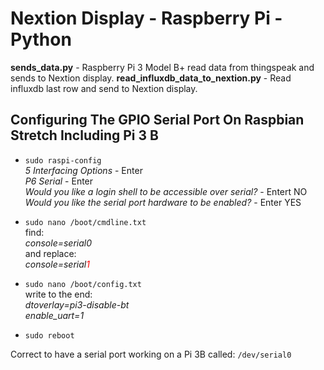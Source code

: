 # Nextion Display - Raspberry Pi - Python
**sends_data.py** - Raspberry Pi 3 Model B+ read data from thingspeak and sends to Nextion display. 
**read_influxdb_data_to_nextion.py** - Read influxdb last row and send to Nextion display.

## Configuring The GPIO Serial Port On Raspbian Stretch Including Pi 3 B
- `sudo raspi-config`<br/>
*5 Interfacing Options* - Enter<br/>
*P6 Serial* - Enter<br/>
*Would you like a login shell to be accessible over serial?* - Entert NO<br/>
*Would you like the serial port hardware to be enabled?* - Enter YES<br/>

- `sudo nano /boot/cmdline.txt`<br/>
find:<br/>
*console=serial0*<br/>
 and replace:<br/>
*console=serial<span style="color:red">1</span>*<br/>

- `sudo nano /boot/config.txt`<br/>
write to the end:<br/>
*dtoverlay=pi3-disable-bt<br/>
enable_uart=1*<br/>

- `sudo reboot`

Correct to have a serial port working on a Pi 3B called: `/dev/serial0`
